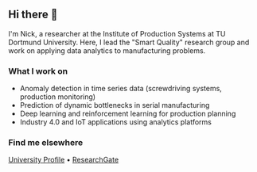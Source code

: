 ## Hi there 👋
I'm Nick, a researcher at the Institute of Production Systems at TU Dortmund University. Here, I lead the "Smart Quality" research group and work on applying data analytics to manufacturing problems.

### What I work on
* Anomaly detection in time series data (screwdriving systems, production monitoring)
* Prediction of dynamic bottlenecks in serial manufacturing
* Deep learning and reinforcement learning for production planning 
* Industry 4.0 and IoT applications using analytics platforms

### Find me elsewhere
[University Profile](https://ips.mb.tu-dortmund.de/en/about-us/team/nikolai-west/) • [ResearchGate](https://www.researchgate.net/profile/Nikolai-West)

